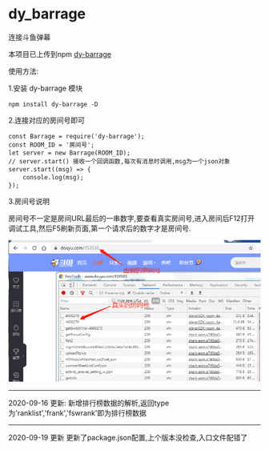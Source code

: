 # dy_barrage
连接斗鱼弹幕

本项目已上传到npm [dy-barrage](https://www.npmjs.com/package/dy-barrage)

使用方法: 

1.安装 dy-barrage 模块

```
npm install dy-barrage -D
```

2.连接对应的房间号即可
```
const Barrage = require('dy-barrage');
const ROOM_ID = '房间号';
let server = new Barrage(ROOM_ID);
// server.start() 接收一个回调函数,每次有消息时调用,msg为一个json对象
server.start((msg) => {
    console.log(msg);
});
```

3.房间号说明

房间号不一定是房间URL最后的一串数字,要查看真实房间号,进入房间后F12打开调试工具,然后F5刷新页面,第一个请求后的数字才是房间号.

![房间号](https://raw.githubusercontent.com/ZCreturn0/dy_barrage/master/roomId.png)


------------------------------------------------------------------------
2020-09-16 更新:
新增排行榜数据的解析,返回type为'ranklist','frank','fswrank'即为排行榜数据


------------------------------------------------------------------------
2020-09-19 更新
更新了package.json配置,上个版本没检查,入口文件配错了